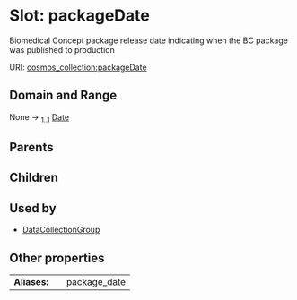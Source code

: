 
# Slot: packageDate

Biomedical Concept package release date indicating when the BC package was published to production

URI: [cosmos_collection:packageDate](https://www.cdisc.org/cosmos/collection_v1.0packageDate)


## Domain and Range

None &#8594;  <sub>1..1</sub> [Date](types/Date.md)

## Parents


## Children


## Used by

 * [DataCollectionGroup](DataCollectionGroup.md)

## Other properties

|  |  |  |
| --- | --- | --- |
| **Aliases:** | | package_date |